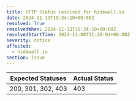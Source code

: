 ```yaml
---
title: HTTP Status resolved for hidewall.io
date: 2024-11-13T19:34:10+00:00Z
resolved: True
resolvedWhen: 2024-11-13T19:34:10+00:00Z
resolvedStartTime: 2024-11-08T11:28:04+00:00Z
severity: notice
affected:
  - hidewall.io
section: issue
---
```


| Expected Statuses | Actual Status  |
|-------------------|----------------|
| 200, 301, 302, 403 | 403 |
